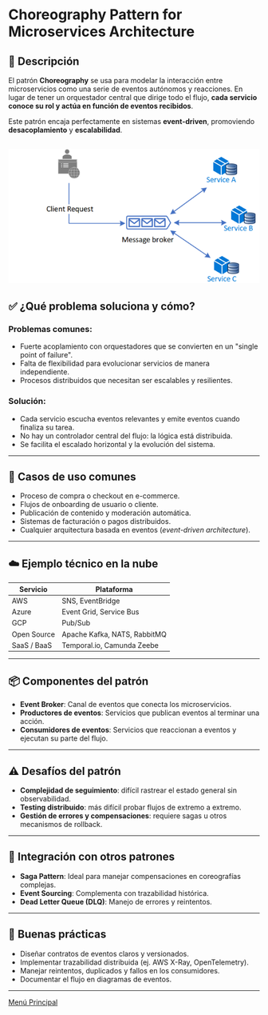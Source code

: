 # Choreography Pattern for Microservices Architecture

## 🧩 Descripción

El patrón **Choreography** se usa para modelar la interacción entre microservicios como una serie de eventos autónomos y reacciones. En lugar de tener un orquestador central que dirige todo el flujo, **cada servicio conoce su rol y actúa en función de eventos recibidos**.

Este patrón encaja perfectamente en sistemas **event-driven**, promoviendo **desacoplamiento** y **escalabilidad**.

![Choreography Pattern for Microservices Architecture](../images/choreography-pattern.png)
---

## ✅ ¿Qué problema soluciona y cómo?

### Problemas comunes:
- Fuerte acoplamiento con orquestadores que se convierten en un "single point of failure".
- Falta de flexibilidad para evolucionar servicios de manera independiente.
- Procesos distribuidos que necesitan ser escalables y resilientes.

### Solución:
- Cada servicio escucha eventos relevantes y emite eventos cuando finaliza su tarea.
- No hay un controlador central del flujo: la lógica está distribuida.
- Se facilita el escalado horizontal y la evolución del sistema.

---

## 🎯 Casos de uso comunes

- Proceso de compra o checkout en e-commerce.
- Flujos de onboarding de usuario o cliente.
- Publicación de contenido y moderación automática.
- Sistemas de facturación o pagos distribuidos.
- Cualquier arquitectura basada en eventos (*event-driven architecture*).

---

## ☁️ Ejemplo técnico en la nube

| Servicio                | Plataforma                     |
|-------------------------|--------------------------------|
| AWS                     | SNS, EventBridge               |
| Azure                   | Event Grid, Service Bus        |
| GCP                     | Pub/Sub                        |
| Open Source             | Apache Kafka, NATS, RabbitMQ   |
| SaaS / BaaS             | Temporal.io, Camunda Zeebe     |

---

## 📦 Componentes del patrón

- **Event Broker**: Canal de eventos que conecta los microservicios.
- **Productores de eventos**: Servicios que publican eventos al terminar una acción.
- **Consumidores de eventos**: Servicios que reaccionan a eventos y ejecutan su parte del flujo.

---

## ⚠️ Desafíos del patrón

- **Complejidad de seguimiento**: difícil rastrear el estado general sin observabilidad.
- **Testing distribuido**: más difícil probar flujos de extremo a extremo.
- **Gestión de errores y compensaciones**: requiere sagas u otros mecanismos de rollback.

---

## 🔁 Integración con otros patrones
- **Saga Pattern**: Ideal para manejar compensaciones en coreografías complejas.
- **Event Sourcing**: Complementa con trazabilidad histórica.
- **Dead Letter Queue (DLQ)**: Manejo de errores y reintentos.

---

## 🧱 Buenas prácticas
- Diseñar contratos de eventos claros y versionados.
- Implementar trazabilidad distribuida (ej. AWS X-Ray, OpenTelemetry).
- Manejar reintentos, duplicados y fallos en los consumidores.
- Documentar el flujo en diagramas de eventos.

---

[Menú Principal](https://github.com/wilfredoha/cloud-architecture-patterns)